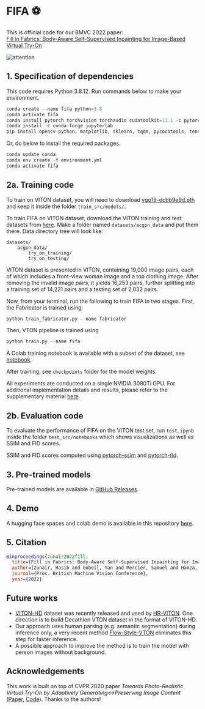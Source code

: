 # FIFA ⚽

This is official code for our BMVC 2022 paper:<br>
[Fill in Fabrics: Body-Aware Self-Supervised Inpainting for Image-Based Virtual Try-On](https://arxiv.org/abs/2210.00918)
<br>

![attention](https://github.com/hasibzunair/fifa-tryon/blob/main/media/pipeline.png)

## 1. Specification of dependencies

This code requires Python 3.8.12. Run commands below to make your environment.
```python
conda create --name fifa python=3.8
conda activate fifa
conda install pytorch torchvision torchaudio cudatoolkit=11.1 -c pytorch-lts -c nvidia
conda install -c conda-forge jupyterlab
pip install opencv-python, matplotlib, sklearn, tqdm, pycocotools, tensorboard, PyWavelets, tensorboardX
```
Or, do below to install the required packages.
```python
conda update conda
conda env create -f environment.yml
conda activate fifa 
```

## 2a. Training code

To train on VITON dataset, you will need to download [vgg19-dcbb9e9d.pth](https://github.com/hasibzunair/fifa-tryon/releases/download/v1.0-models/vgg19-dcbb9e9d.pth) and keep it inside the folder `train_src/models/`.

To train FIFA on VITON dataset, download the VITON training and test datasets from [here](https://github.com/hasibzunair/fifa-tryon/releases/download/v1.0-data/acgpn_data.zip). Make a folder named `datasets/acgpn_data` and put them there. Data directory tree will look like:

```
datasets/
    acgpn_data/
        try_on_training/
        try_on_testing/
```

VITON dataset is presented in VITON, containing 19,000 image pairs, each of which includes a front-view woman image and a top clothing image. After removing the invalid image pairs, it yields 16,253 pairs, further splitting into a training set of 14,221 pairs and a testing set of 2,032 pairs.

Now, from your terminal, run the following to train FIFA in two stages. First, the Fabricator is trained using:
```python
python train_fabricator.py --name fabricator
```

Then, VTON pipeline is trained using
```python
python train.py --name fifa
```

A Colab training notebook is available with a subset of the dataset, see [notebook](https://github.com/hasibzunair/fifa-tryon/blob/main/train_src/notebooks/train_colab.ipynb).

After training, see `checkpoints` folder for the model weights. 

All experiments are conducted on a single NVIDIA 3080Ti GPU. For additional implementation details and results, please refer to the supplementary material [here](https://github.com/hasibzunair/fifa-tryon/blob/main/media/supplementary_materials.pdf).

## 2b. Evaluation code
To evaluate the performance of FIFA on the VITON test set, run `test.ipynb` inside the folder `test_src/notebooks` which shows visualizations as well as SSIM and FID scores.

SSIM and FID scores computed using [pytorch-ssim](https://github.com/Po-Hsun-Su/pytorch-ssim) and [pytorch-fid](https://github.com/mseitzer/pytorch-fid).

## 3. Pre-trained models

Pre-trained models are available in [GitHub Releases](https://github.com/hasibzunair/fifa-tryon/releases/tag/v1.0-models).

## 4. Demo

A hugging face spaces and colab demo is available in this repository [here](https://github.com/hasibzunair/fifa-demo).

## 5. Citation
```bibtex
@inproceedings{zunair2022fill,
  title={Fill in Fabrics: Body-Aware Self-Supervised Inpainting for Image-Based Virtual Try-On},
  author={Zunair, Hasib and Gobeil, Yan and Mercier, Samuel and Hamza, A Ben},
  journal={Proc. British Machine Vision Conference},
  year={2022}
```

## Future works
* [VITON-HD](https://github.com/shadow2496/VITON-HD) dataset was recently released and used by [HR-VITON](https://github.com/sangyun884/HR-VITON). One direction is to build Decathlon VTON dataset in the format of VITON-HD.
* Our approach uses human parsing (e.g. semantic segmentation) during inference only, a very recent method [Flow-Style-VTON](https://github.com/SenHe/Flow-Style-VTON) eliminates this step for faster inference.
* A possible approach to improve the method is to train the model with person images without background.

## Acknowledgements
This work is built on top of CVPR 2020 paper *Towards Photo-Realistic Virtual Try-On by Adaptively
Generating↔Preserving Image Content* ([Paper](https://arxiv.org/pdf/2003.05863.pdf), [Code](https://github.com/switchablenorms/DeepFashion_Try_On)). Thanks to the authors!
